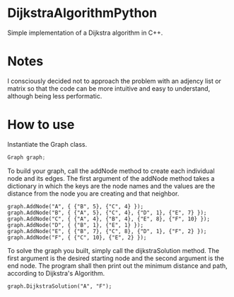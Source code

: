 # DijkstraAlgorithmPython

Simple implementation of a Dijkstra algorithm in C++.

# Notes

I consciously decided not to approach the problem with an adjency list or matrix so that the code can be more intuitive and easy to understand, although being less performatic.

# How to use

Instantiate the Graph class.

```cpp
Graph graph;
```

To build your graph, call the addNode method to create each individual node and its edges. The first argument of the addNode method takes a dictionary in which the keys are the node names and the values are the distance from the node you are creating and that neighbor.

```
graph.AddNode("A", { {"B", 5}, {"C", 4} });
graph.AddNode("B", { {"A", 5}, {"C", 4}, {"D", 1}, {"E", 7} });
graph.AddNode("C", { {"A", 4}, {"B", 4}, {"E", 8}, {"F", 10} });
graph.AddNode("D", { {"B", 1}, {"E", 1} });
graph.AddNode("E", { {"B", 7}, {"C", 8}, {"D", 1}, {"F", 2} });
graph.AddNode("F", { {"C", 10}, {"E", 2} });
```

To solve the graph you built, simply call the dijkstraSolution method. The first argument is the desired starting node and the second argument is the end node. The program shall then print out the minimum distance and path, according to Dijkstra's Algorithm.

```
graph.DijkstraSolution("A", "F");
```
